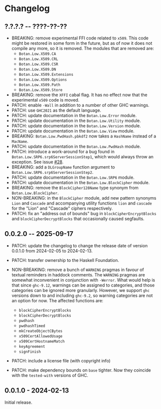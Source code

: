 # Changelog

## ?.?.?.? -- ????-??-??

* BREAKING: remove experimental FFI code related to `x509`. This code might be
  restored in some form in the future, but as of now it does not compile any
  more, so it is removed. The modules that are removed are:
  - `Botan.Low.X509.CA`
  - `Botan.Low.X509.CRL`
  - `Botan.Low.X509.CSR`
  - `Botan.Low.X509.DN`
  - `Botan.Low.X509.Extensions`
  - `Botan.Low.X509.Options`
  - `Botan.Low.X509.Path`
  - `Botan.Low.X509.Store`
* BREAKING: remove the `XFFI` cabal flag. It has no effect now that the
  experimental `x509` code is moved.
* PATCH: enable `-Wall` in addition to a number of other GHC warnings.
* PATCH: use `GHC2021` as the default language.
* PATCH: update documentation in the `Botan.Low.Error` module.
* PATCH: update documentation in the `Botan.Low.Utility` module.
* PATCH: update documentation in the `Botan.Low.Version` module.
* PATCH: update documentation in the `Botan.Low.View` module.
* BREAKING: `Botan.Low.PwdHash.pbkdf2` now takes a `HashName` instead of a
  `MacName`.
* PATCH: update documentation in the `Botan.Low.PwdHash` module.
* PATCH: introduce a work-around for a bug found in
  `Botan.Low.SRP6.srp6ServerSessionStep1`, which would always throw an
  exception. See issue
  [#28](https://github.com/haskell-cryptography/botan/issues/28).
* BREAKING: add a `DLGroupName` function argument to
  `Botan.Low.SRP6.srp6ServerSessionStep2`.
* PATCH: update documentation in the `Botan.Low.SRP6` module.
* PATCH: update documentation in the `Botan.Low.BlockCipher` module.
* BREAKING: remove the `BlockCipher128Name` type synonym from
  `Botan.Low.BlockCipher`.
* NON-BREAKING: in the `BlockCipher` module, add new pattern synonyms `Lion` and
  `Cascade` and accompanying utility functions `lion` and `cascade` for the
  "Lion" and "Cascade" ciphers respectively.
* PATCH: fix an "address out of bounds" bug in `blockCipherEncryptBlocks` and
  `blockCipherDecryptBlocks` that occasionally caused segfaults.

## 0.0.2.0 -- 2025-09-17

* PATCH: update the changelog to change the release date of version 0.0.1.0 from
  2024-02-05 to 2024-02-13.
* PATCH: transfer ownership to the Haskell Foundation.
* NON-BREAKING: remove a bunch of `WARNING` pragmas in favour of textual
  reminders in haddock comments. The `WARNING` pragmas are somewhat inconvenient
  in conjunction with `-Werror`. What would help is that since `ghc-9.12`,
  warnings can be assigned to categories, and those categories can be ignored
  more granularly. However, we support `ghc` versions down to and including
  `ghc-9.2`, so warning categories are not an option for now. The affected
  functions are:

  - `blockCipherEncryptBlocks`
  - `blockCipherDecryptBlocks`
  - `pwdhash`
  - `pwdhashTimed`
  - `mkCreateObjectCBytes`
  - `x509CertAllowedUsage`
  - `x509CertHostnameMatch`
  - `keyAgreement`
  - `signFinish`
* PATCH: include a license file (with copyright info)
* PATCH: make dependency bounds on `base` tighter. Now they coincide with the
  `tested-with` versions of GHC.

## 0.0.1.0 - 2024-02-13

Initial release.
